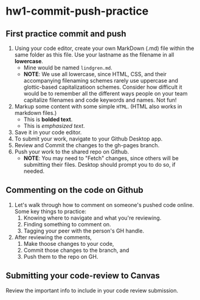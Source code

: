 # hw1-commit-push-practice

## First practice commit and push

1. Using your code editor, create your own MarkDown (.md) file within the same folder as this file. Use your lastname as the filename in all **lowercase**.
   - Mine would be named `lindgren.md`.
   - **NOTE**: We use all lowercase, since HTML, CSS, and their accompanying filenaming schemes rarely use uppercase and glottic-based capitalizatioon schemes. Consider how difficult it would be to remember all the different ways people on your team capitalize filenames and code keywords and names. Not fun!
2. Markup some content with some simple `HTML`. (HTML also works in markdown files.)
   - This is <strong>bolded text</strong>.
   - This is <em>emphasized text</em>.
3. Save it in your code editor.
4. To submit your work, navigate to your Github Desktop app.
5. Review and Commit the changes to the gh-pages branch.
6. Push your work to the shared repo on Github.
   - **NOTE**: You may need to "Fetch" changes, since others will be submitting their files. Desktop should prompt you to do so, if needed.

## Commenting on the code on Github

1. Let's walk through how to comment on someone's pushed code online. Some key things to practice:
   1. Knowing where to navigate and what you're reviewing.
   2. Finding something to comment on.
   3. Tagging your peer with the person's GH handle.
2. After reviewing the comments, 
   1. Make thoose changes to your code, 
   2. Commit those changes to the branch, and 
   3. Push them to the repo on GH.

## Submitting your code-review to Canvas

Review the important info to include in your code review submission.